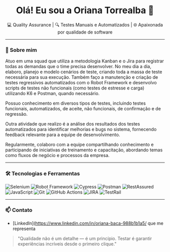 <h1 align="center">Olá! Eu sou a Oriana Torrealba 👋</h1>

<p align="center">
  💻 Quality Assurance | 🔍 Testes Manuais e Automatizados | 🌐 Apaixonada por qualidade de software
</p>

---

### 🧪 Sobre mim

Atuo em uma squad que utiliza a metodologia Kanban e o Jira para registrar todas as demandas que o time precisa desenvolver. No meu dia a dia, elaboro, planejo e modelo cenários de teste, criando toda a massa de teste necessária para sua execução. Também faço a manutenção e criação de testes regressivos automatizados com o Robot Framework e desenvolvo scripts de testes não funcionais (como testes de estresse e carga) utilizando K6 e Postman, quando necessário.

Possuo conhecimento em diversos tipos de testes, incluindo testes funcionais, automatizados, de aceite, não funcionais, de confirmação e de regressão.

Outra atividade que realizo é a análise dos resultados dos testes automatizados para identificar melhorias e bugs no sistema, fornecendo feedback relevante para a equipe de desenvolvimento.

Regularmente, colaboro com a equipe compartilhando conhecimento e participando de iniciativas de treinamento e capacitação, abordando temas como fluxos de negócio e processos da empresa.

---

### 🛠️ Tecnologias e Ferramentas

![Selenium](https://img.shields.io/badge/Selenium-43B02A?style=for-the-badge&logo=selenium&logoColor=white)
![Robot Framework](https://img.shields.io/badge/Robot_Framework-red?style=for-the-badge&logo=robot-framework&logoColor=white)
![Cypress](https://img.shields.io/badge/Cypress-17202C?style=for-the-badge&logo=cypress&logoColor=white)
![Postman](https://img.shields.io/badge/Postman-FF6C37?style=for-the-badge&logo=postman&logoColor=white)
![RestAssured](https://img.shields.io/badge/RestAssured-6DB33F?style=for-the-badge)
![JavaScript](https://img.shields.io/badge/JavaScript-F7DF1E?style=for-the-badge&logo=javascript&logoColor=black)
![Git](https://img.shields.io/badge/Git-F05032?style=for-the-badge&logo=git&logoColor=white)
![GitHub Actions](https://img.shields.io/badge/GitHub_Actions-2088FF?style=for-the-badge&logo=github-actions&logoColor=white)
![JIRA](https://img.shields.io/badge/JIRA-0052CC?style=for-the-badge&logo=jira&logoColor=white)
![TestRail](https://img.shields.io/badge/TestRail-009688?style=for-the-badge)

---

### 📫 Contato

- [LinkedIn](https://www.linkedin.com/in/oriana-baca-988b1b1a5/ que me representa

> "Qualidade não é um detalhe — é um princípio. Testar é garantir experiências incríveis desde o primeiro clique."

